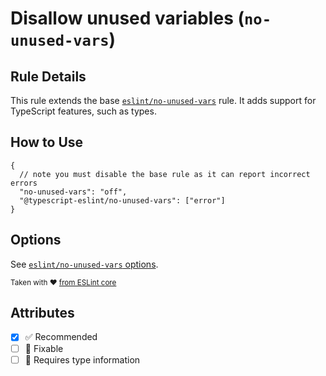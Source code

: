 # Disallow unused variables (`no-unused-vars`)

## Rule Details

This rule extends the base [`eslint/no-unused-vars`](https://eslint.org/docs/rules/no-unused-vars) rule.
It adds support for TypeScript features, such as types.

## How to Use

```jsonc
{
  // note you must disable the base rule as it can report incorrect errors
  "no-unused-vars": "off",
  "@typescript-eslint/no-unused-vars": ["error"]
}
```

## Options

See [`eslint/no-unused-vars` options](https://eslint.org/docs/rules/no-unused-vars#options).

<sup>

Taken with ❤️ [from ESLint core](https://github.com/eslint/eslint/blob/main/docs/rules/no-unused-vars.md)

</sup>

## Attributes

- [x] ✅ Recommended
- [ ] 🔧 Fixable
- [ ] 💭 Requires type information
